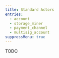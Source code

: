 ```yaml
---
title: Standard Actors
entries:
  - account
  - storage_miner
  - payment_channel
  - multisig_account
suppressMenu: true
---
```


TODO
